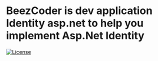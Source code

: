 # BeezCoder is dev application Identity asp.net to help you implement Asp.Net Identity 
[![License](http://img.shields.io/github/license/NetDevPack/NetDevPack.Identity.svg)](LICENSE)
